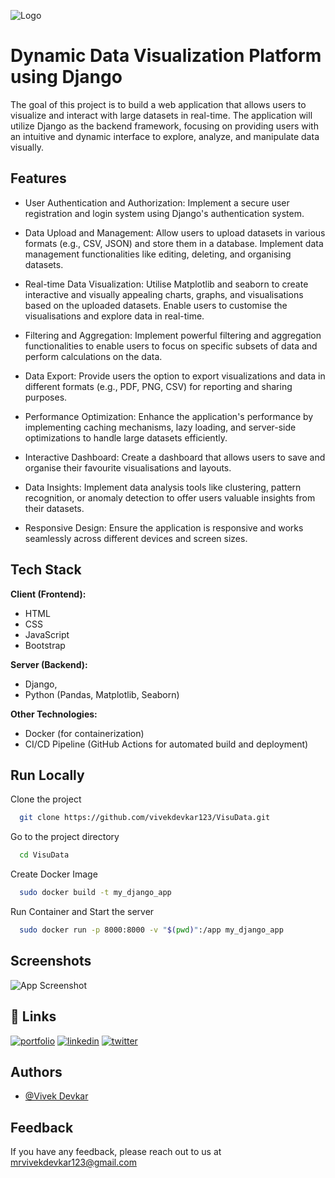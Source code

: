 
![Logo](https://dev-to-uploads.s3.amazonaws.com/uploads/articles/th5xamgrr6se0x5ro4g6.png)


# Dynamic Data Visualization Platform using Django

The goal of this project is to build a web application that allows users to visualize and interact with large datasets in real-time. The application will utilize Django as the backend framework, focusing on providing users with an intuitive and dynamic interface to explore, analyze, and manipulate data visually.


## Features

- User Authentication and Authorization: Implement a  secure user registration and login system using Django's authentication system.

- Data Upload and Management: Allow users to upload datasets in various formats (e.g., CSV, JSON) and store them in a database. Implement data management functionalities like editing, deleting, and organising datasets.

- Real-time Data Visualization: Utilise Matplotlib and seaborn to create interactive and visually appealing charts, graphs, and visualisations based on the uploaded datasets. Enable users to customise the visualisations and explore data in real-time.

- Filtering and Aggregation: Implement powerful filtering and aggregation functionalities to enable users to focus on specific subsets of data and perform calculations on the data.

- Data Export: Provide users the option to export visualizations and data in different formats (e.g., PDF, PNG, CSV) for reporting and sharing purposes.

- Performance Optimization: Enhance the application's performance by implementing caching mechanisms, lazy loading, and server-side optimizations to handle large datasets efficiently.

- Interactive Dashboard: Create a dashboard that allows users to save and organise their favourite visualisations and layouts.

- Data Insights: Implement data analysis tools like clustering, pattern recognition, or anomaly detection to offer users valuable insights from their datasets.

- Responsive Design: Ensure the application is responsive and works seamlessly across different devices and screen sizes.




## Tech Stack

**Client (Frontend):** 
- HTML
- CSS
- JavaScript
- Bootstrap

**Server (Backend):** 
- Django,
- Python (Pandas, Matplotlib, Seaborn)

**Other Technologies:**
- Docker (for containerization)
- CI/CD Pipeline (GitHub Actions for automated build and deployment)
## Run Locally

Clone the project

```bash
  git clone https://github.com/vivekdevkar123/VisuData.git
```

Go to the project directory

```bash
  cd VisuData
```

Create Docker Image

```bash
  sudo docker build -t my_django_app
```

Run Container and Start the server

```bash
  sudo docker run -p 8000:8000 -v "$(pwd)":/app my_django_app
```


## Screenshots

![App Screenshot](https://via.placeholder.com/468x300?text=App+Screenshot+Here)


## 🔗 Links
[![portfolio](https://img.shields.io/badge/my_portfolio-000?style=for-the-badge&logo=ko-fi&logoColor=white)](https://katherineoelsner.com/)
[![linkedin](https://img.shields.io/badge/linkedin-0A66C2?style=for-the-badge&logo=linkedin&logoColor=white)](https://www.linkedin.com/in/vivekdevkar123/)
[![twitter](https://img.shields.io/badge/GitHub-181717?style=for-the-badge&logo=github)](https://github.com/vivekdevkar123)


## Authors

- [@Vivek Devkar](https://www.github.com/vivekdevkar123)



## Feedback

If you have any feedback, please reach out to us at mrvivekdevkar123@gmail.com

